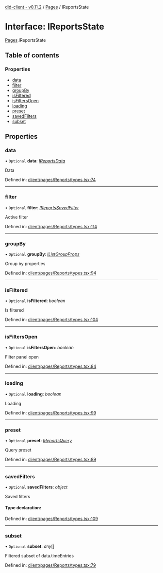 [did-client - v0.11.2](../README.md) / [Pages](../modules/pages.md) / IReportsState

# Interface: IReportsState

[Pages](../modules/pages.md).IReportsState

## Table of contents

### Properties

- [data](pages.ireportsstate.md#data)
- [filter](pages.ireportsstate.md#filter)
- [groupBy](pages.ireportsstate.md#groupby)
- [isFiltered](pages.ireportsstate.md#isfiltered)
- [isFiltersOpen](pages.ireportsstate.md#isfiltersopen)
- [loading](pages.ireportsstate.md#loading)
- [preset](pages.ireportsstate.md#preset)
- [savedFilters](pages.ireportsstate.md#savedfilters)
- [subset](pages.ireportsstate.md#subset)

## Properties

### data

• `Optional` **data**: [*IReportsData*](pages.ireportsdata.md)

Data

Defined in: [client/pages/Reports/types.tsx:74](https://github.com/Puzzlepart/did/blob/dev/client/pages/Reports/types.tsx#L74)

___

### filter

• `Optional` **filter**: [*IReportsSavedFilter*](pages.ireportssavedfilter.md)

Active filter

Defined in: [client/pages/Reports/types.tsx:114](https://github.com/Puzzlepart/did/blob/dev/client/pages/Reports/types.tsx#L114)

___

### groupBy

• `Optional` **groupBy**: [*IListGroupProps*](components.ilistgroupprops.md)

Group by properties

Defined in: [client/pages/Reports/types.tsx:94](https://github.com/Puzzlepart/did/blob/dev/client/pages/Reports/types.tsx#L94)

___

### isFiltered

• `Optional` **isFiltered**: *boolean*

Is filtered

Defined in: [client/pages/Reports/types.tsx:104](https://github.com/Puzzlepart/did/blob/dev/client/pages/Reports/types.tsx#L104)

___

### isFiltersOpen

• `Optional` **isFiltersOpen**: *boolean*

Filter panel open

Defined in: [client/pages/Reports/types.tsx:84](https://github.com/Puzzlepart/did/blob/dev/client/pages/Reports/types.tsx#L84)

___

### loading

• `Optional` **loading**: *boolean*

Loading

Defined in: [client/pages/Reports/types.tsx:99](https://github.com/Puzzlepart/did/blob/dev/client/pages/Reports/types.tsx#L99)

___

### preset

• `Optional` **preset**: [*IReportsQuery*](pages.ireportsquery.md)

Query preset

Defined in: [client/pages/Reports/types.tsx:89](https://github.com/Puzzlepart/did/blob/dev/client/pages/Reports/types.tsx#L89)

___

### savedFilters

• `Optional` **savedFilters**: *object*

Saved filters

#### Type declaration:

Defined in: [client/pages/Reports/types.tsx:109](https://github.com/Puzzlepart/did/blob/dev/client/pages/Reports/types.tsx#L109)

___

### subset

• `Optional` **subset**: *any*[]

Filtered subset of data.timeEntries

Defined in: [client/pages/Reports/types.tsx:79](https://github.com/Puzzlepart/did/blob/dev/client/pages/Reports/types.tsx#L79)
